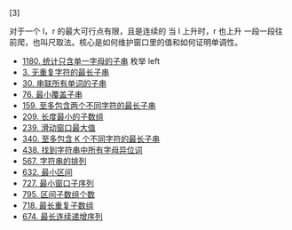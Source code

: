 [3]

对于一个 l，r 的最大可行点有限，且是连续的
当 l 上升时，r 也上升
一段一段往前爬，也叫尺取法。核心是如何维护窗口里的值和如何证明单调性。


- [1180. 统计只含单一字母的子串](https://leetcode-cn.com/problems/count-substrings-with-only-one-distinct-letter/) 枚举 left
- [3. 无重复字符的最长子串](https://leetcode-cn.com/problems/longest-substring-without-repeating-characters/)
- [30. 串联所有单词的子串](https://leetcode-cn.com/problems/substring-with-concatenation-of-all-words/)
- [76. 最小覆盖子串](https://leetcode-cn.com/problems/minimum-window-substring/)
- [159. 至多包含两个不同字符的最长子串](https://leetcode-cn.com/problems/longest-substring-with-at-most-two-distinct-characters/)
- [209. 长度最小的子数组](https://leetcode-cn.com/problems/minimum-size-subarray-sum/)
- [239. 滑动窗口最大值](https://leetcode-cn.com/problems/sliding-window-maximum/)
- [340. 至多包含 K 个不同字符的最长子串](https://leetcode-cn.com/problems/longest-substring-with-at-most-k-distinct-characters/)
- [438. 找到字符串中所有字母异位词](https://leetcode-cn.com/problems/find-all-anagrams-in-a-string/)
- [567. 字符串的排列](https://leetcode-cn.com/problems/permutation-in-string/)
- [632. 最小区间](https://leetcode-cn.com/problems/smallest-range-covering-elements-from-k-lists/solution/zui-xiao-qu-jian-by-leetcode/)
- [727. 最小窗口子序列](https://leetcode-cn.com/problems/minimum-window-subsequence/)
- [795. 区间子数组个数](https://leetcode-cn.com/problems/number-of-subarrays-with-bounded-maximum/)
- [718. 最长重复子数组](https://leetcode-cn.com/problems/maximum-length-of-repeated-subarray/)
- [674. 最长连续递增序列](https://leetcode-cn.com/problems/longest-continuous-increasing-subsequence/)
